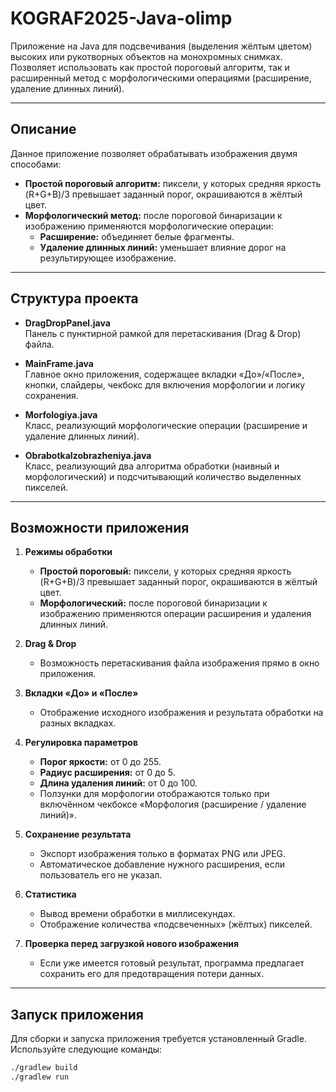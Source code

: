 # KOGRAF2025-Java-olimp

Приложение на Java для подсвечивания (выделения жёлтым цветом) высоких или рукотворных объектов на монохромных снимках. Позволяет использовать как простой пороговый алгоритм, так и расширенный метод с морфологическими операциями (расширение, удаление длинных линий).

---

## Описание

Данное приложение позволяет обрабатывать изображения двумя способами:

- **Простой пороговый алгоритм:** пиксели, у которых средняя яркость (R+G+B)/3 превышает заданный порог, окрашиваются в жёлтый цвет.
- **Морфологический метод:** после пороговой бинаризации к изображению применяются морфологические операции:
  - **Расширение:** объединяет белые фрагменты.
  - **Удаление длинных линий:** уменьшает влияние дорог на результирующее изображение.

---

## Структура проекта
- **DragDropPanel.java**  
  Панель с пунктирной рамкой для перетаскивания (Drag & Drop) файла.

- **MainFrame.java**  
  Главное окно приложения, содержащее вкладки «До»/«После», кнопки, слайдеры, чекбокс для включения морфологии и логику сохранения.

- **Morfologiya.java**  
  Класс, реализующий морфологические операции (расширение и удаление длинных линий).

- **ObrabotkaIzobrazheniya.java**  
  Класс, реализующий два алгоритма обработки (наивный и морфологический) и подсчитывающий количество выделенных пикселей.

---

## Возможности приложения

1. **Режимы обработки**
   - **Простой пороговый:** пиксели, у которых средняя яркость (R+G+B)/3 превышает заданный порог, окрашиваются в жёлтый цвет.
   - **Морфологический:** после пороговой бинаризации к изображению применяются операции расширения и удаления длинных линий.

2. **Drag & Drop**
   - Возможность перетаскивания файла изображения прямо в окно приложения.

3. **Вкладки «До» и «После»**
   - Отображение исходного изображения и результата обработки на разных вкладках.

4. **Регулировка параметров**
   - **Порог яркости:** от 0 до 255.
   - **Радиус расширения:** от 0 до 5.
   - **Длина удаления линий:** от 0 до 100.
   - Ползунки для морфологии отображаются только при включённом чекбоксе «Морфология (расширение / удаление линий)».

5. **Сохранение результата**
   - Экспорт изображения только в форматах PNG или JPEG.
   - Автоматическое добавление нужного расширения, если пользователь его не указал.

6. **Статистика**
   - Вывод времени обработки в миллисекундах.
   - Отображение количества «подсвеченных» (жёлтых) пикселей.

7. **Проверка перед загрузкой нового изображения**
   - Если уже имеется готовый результат, программа предлагает сохранить его для предотвращения потери данных.

---

## Запуск приложения

Для сборки и запуска приложения требуется установленный Gradle. Используйте следующие команды:

```bash
./gradlew build
./gradlew run
